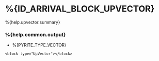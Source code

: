 # %{ID_ARRIVAL_BLOCK_UPVECTOR}

%{help.upvector.summary}

### %{help.common.output}

-   %{PYRITE_TYPE_VECTOR}

```
<block type="UpVector"></block>
```